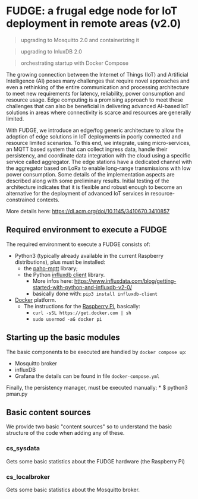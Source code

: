 # FUDGE: a frugal edge node for IoT deployment in remote areas (v2.0)

> upgrading to Mosquitto 2.0 and containerizing it

> upgrading to InluxDB 2.0

> orchestrating startup with Docker Compose

The growing connection between the Internet of Things (IoT) and Artificial Intelligence (AI) poses many challenges that require novel approaches and even a rethinking of the entire communication and processing architecture to meet new requirements for latency, reliability, power consumption and resource usage. Edge computing  is a promising approach to meet these challenges that can also be beneficial in delivering advanced AI-based IoT solutions in areas where connectivity is scarce and resources are generally limited.

With FUDGE, we introduce an edge/fog generic architecture to allow the adoption of edge solutions in IoT deployments in poorly connected and resource limited scenarios. To this end, we integrate, using micro-services, an MQTT based system that can collect ingress data, handle their persistency, and coordinate data integration with the cloud using a specific service called aggregator.  The edge stations have a dedicated channel with the aggregator based on LoRa to enable long-range transmissions with low power consumption. Some details of the implementation aspects are described along with some preliminary results. Initial testing of the architecture indicates that it is flexible and robust enough to become an alternative for the deployment of advanced IoT services in resource-constrained contexts.

More details here: https://dl.acm.org/doi/10.1145/3410670.3410857

## Required environment to execute a FUDGE

The required environment to execute a FUDGE consists of:

* Python3 (typically already available in the current Raspberry distributions), plus must be installed:
    - the [paho-mqtt](https://pypi.org/project/paho-mqtt/) library;
    - the Python [influxdb client](https://github.com/influxdata/influxdb-client-python) library.
        * More infos here: https://www.influxdata.com/blog/getting-started-with-python-and-influxdb-v2-0/
        * basically done with: `pip3 install influxdb-client` 
* [Docker](https://docs.docker.com/get-docker/) platform.
    - The instructions for the [Raspberry Pi](https://www.raspberrypi.org/blog/docker-comes-to-raspberry-pi/), basically:
        - `curl -sSL https://get.docker.com | sh`
        - `sudo usermod -aG docker pi`

## Starting up the basic modules
The basic components to be executed are handled by `docker compose up`: 
* Mosquitto broker
* influxDB
* Grafana
the details can be found in file `docker-compose.yml`

Finally, the persistency manager, must be executed manually:
    * $ python3 pman.py

## Basic content sources

We provide two basic "content sources" so to understand the basic structure of the code when adding any of these. 

### cs_sysdata
Gets some basic statistics about the FUDGE hardware (the Raspberry Pi)

### cs_localbroker
Gets some basic statistics about the Mosquitto broker.
